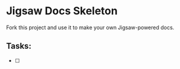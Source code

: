# Jigsaw Docs Skeleton

Fork this project and use it to make your own Jigsaw-powered docs.


## Tasks:
- [ ] 
